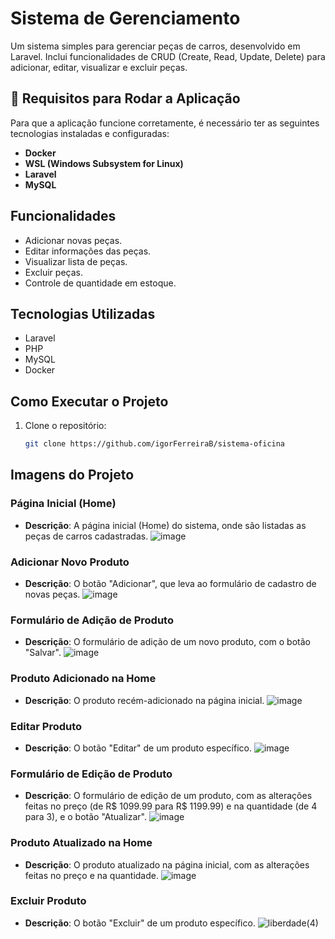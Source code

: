 # Sistema de Gerenciamento

Um sistema simples para gerenciar peças de carros, desenvolvido em Laravel. Inclui funcionalidades de CRUD (Create, Read, Update, Delete) para adicionar, editar, visualizar e excluir peças.

## 🚨 Requisitos para Rodar a Aplicação

Para que a aplicação funcione corretamente, é necessário ter as seguintes tecnologias instaladas e configuradas:

- **Docker**  
- **WSL (Windows Subsystem for Linux)**  
- **Laravel**  
- **MySQL** 

## Funcionalidades

- Adicionar novas peças.
- Editar informações das peças.
- Visualizar lista de peças.
- Excluir peças.
- Controle de quantidade em estoque.

## Tecnologias Utilizadas

- Laravel
- PHP
- MySQL
- Docker

## Como Executar o Projeto

1. Clone o repositório:
   ```bash
   git clone https://github.com/igorFerreiraB/sistema-oficina

## Imagens do Projeto

### Página Inicial (Home)
- **Descrição**: A página inicial (Home) do sistema, onde são listadas as peças de carros cadastradas.
![image](https://github.com/user-attachments/assets/3fbcac80-97c7-49ae-86d6-37c21d06b4bd)

### Adicionar Novo Produto
- **Descrição**: O botão "Adicionar", que leva ao formulário de cadastro de novas peças.
![image](https://github.com/user-attachments/assets/e82b639c-248b-4523-8fca-d6f33808e74d)

### Formulário de Adição de Produto
- **Descrição**: O formulário de adição de um novo produto, com o botão "Salvar".
![image](https://github.com/user-attachments/assets/0aa09e07-5634-49a3-9c1f-2d739aa42951)

### Produto Adicionado na Home
- **Descrição**: O produto recém-adicionado na página inicial.
![image](https://github.com/user-attachments/assets/d9534b52-4a6d-4418-833f-126325d35239)

### Editar Produto
- **Descrição**: O botão "Editar" de um produto específico.
![image](https://github.com/user-attachments/assets/f6b205ce-af52-4641-b1e8-dab8c3cfed3b)

### Formulário de Edição de Produto
- **Descrição**: O formulário de edição de um produto, com as alterações feitas no preço (de R$ 1099.99 para R$ 1199.99) e na quantidade (de 4 para 3), e o botão "Atualizar".
![image](https://github.com/user-attachments/assets/0a9a6710-fa09-43d8-8b86-9da684ba9154)

### Produto Atualizado na Home
- **Descrição**: O produto atualizado na página inicial, com as alterações feitas no preço e na quantidade.
![image](https://github.com/user-attachments/assets/c323f0e8-f92e-44c8-bf61-21e440ccb53c)

### Excluir Produto
- **Descrição**: O botão "Excluir" de um produto específico.
![liberdade(4)](https://github.com/user-attachments/assets/55cf2e7d-63c3-40c4-a77e-957c4fa2da47)
